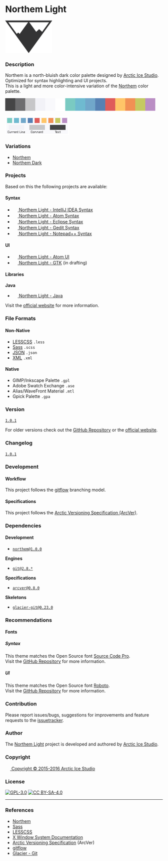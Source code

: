 Northem Light
=============

![Northem Logo](src/main/assets/media/northem-logo.png)

### Description
Northem is a north-bluish dark color palette designed by [Arctic Ice Studio](http://arcticicestudio.com).  
Optimized for syntax highlighting and UI projects.  
This is a light and more color-intensive variation of the [Northem](https://github.com/arcticicestudio/northem) color palette.

![Northem Light](src/main/native/northem-light.png)

![Northem Light Syntax Preview](src/main/assets/media/northem-light-syntax-preview.png)

### Variations
  - [Northem](https://github.com/arcticicestudio/northem)
  - [Northem Dark](https://github.com/arcticicestudio/northem-dark)

### Projects
Based on this the following projects are available:

#### Syntax
  - <a href="https://github.com/arcticicestudio/northem-light-intellij-idea-syntax"><img src="https://www.jetbrains.com/_assets/shared/favicons/jetbrains.ico" width=16 height=16/> Northem Light - IntelliJ IDEA Syntax</a> <img src="https://www.kernel.org/theme/images/logos/favicon.png" width=16 height=16 /> <img src="https://developer.apple.com/favicon.ico" width=16 height=16 /> <img src="https://www.microsoft.com/en-us/windows/favicon.ico" width=16 height=16 />
  - <a href="https://github.com/arcticicestudio/northem-light-atom-syntax"><img src="https://atom.io/favicon.ico" width=16 height=16/> Northem Light - Atom Syntax</a> <img src="https://www.kernel.org/theme/images/logos/favicon.png" width=16 height=16 /> <img src="https://developer.apple.com/favicon.ico" width=16 height=16 /> <img src="https://www.microsoft.com/en-us/windows/favicon.ico" width=16 height=16 />
  - <a href="https://github.com/arcticicestudio/northem-light-eclipse-syntax"><img src="http://www.eclipse.org/favicon.ico" width=16 height=16/> Northem Light - Eclipse Syntax</a> <img src="https://www.kernel.org/theme/images/logos/favicon.png" width=16 height=16 /> <img src="https://developer.apple.com/favicon.ico" width=16 height=16 /> <img src="https://www.microsoft.com/en-us/windows/favicon.ico" width=16 height=16 />
  - <a href="https://github.com/arcticicestudio/northem-light-gedit-syntax"><img src="https://static.gnome.org/wiki.gnome.org/gnome/css/favicon.png" width=16 height=16/> Northem Light - Gedit Syntax</a> <img src="https://www.kernel.org/theme/images/logos/favicon.png" width=16 height=16 />
  - <a href="https://github.com/arcticicestudio/northem-light-notepadplusplus-syntax"><img src="https://notepad-plus-plus.org/favicon.ico" width=16 height=16/> Northem Light - Notepad++ Syntax</a> <img src="https://www.microsoft.com/en-us/windows/favicon.ico" width=16 height=16 />

#### UI
  - <a href="https://github.com/arcticicestudio/northem-light-atom-ui"><img src="https://atom.io/favicon.ico" width=16 height=16/> Northem Light - Atom UI</a> <img src="https://www.kernel.org/theme/images/logos/favicon.png" width=16 height=16 /> <img src="https://developer.apple.com/favicon.ico" width=16 height=16 /> <img src="https://www.microsoft.com/en-us/windows/favicon.ico" width=16 height=16 />
  - <a href="#"><img src="http://www.gtk.org/images/gtk-logo.ico" width=16 height=16/> Northem Light - GTK</a> (in drafting) <img src="https://www.kernel.org/theme/images/logos/favicon.png" width=16 height=16 />

#### Libraries
**Java**  
  - <a href="https://github.com/arcticicestudio/northem-light-java"><img src="https://java.com/favicon.ico" width=16 height=16 /> Northem Light - Java</a> <img src="https://www.kernel.org/theme/images/logos/favicon.png" width=16 height=16 /> <img src="https://developer.apple.com/favicon.ico" width=16 height=16 /> <img src="https://www.microsoft.com/en-us/windows/favicon.ico" width=16 height=16 />

Visit the [official website](http://arcticicestudio.com/northem) for more information.

### File Formats
#### Non-Native
  - [LESSCSS](http://lesscss.org) `.less`
  - [Sass](http://sass-lang.com) `.scss`
  - [JSON](http://json.org/) `.json`
  - [XML](https://www.w3.org/XML) `.xml`

#### Native
  - GIMP/Inkscape Palette `.gpl`
  - Adobe Swatch Exchange `.ase`
  - Alias/WaveFront Material `.mtl`
  - Gpick Palette `.gpa`

### Version
[`1.0.1`](https://github.com/arcticicestudio/northem-light/releases/latest)  

For older versions check out the [GitHub Repository](https://github.com/arcticicestudio/northem) or the [official website](http://arcticicestudio.com/northem).

### Changelog
[`1.0.1`](CHANGELOG.md)

### Development
#### Workflow
This project follows the [gitflow](http://nvie.com/posts/a-successful-git-branching-model) branching model.

#### Specifications
This project follows the [Arctic Versioning Specification (ArcVer)](https://github.com/arcticicestudio/arcver).

### Dependencies
#### Development
  - [`northem@1.0.0`](https://github.com/arcticicestudio/northem)

**Engines**
  - [`git@2.8.*`](https://git-scm.com)

**Specifications**  
  - [`arcver@0.8.0`](https://github.com/arcticicestudio/arcver)

**Skeletons**
  - [`glacier-git@0.23.0`](https://github.com/arcticicestudio/glacier-git)

### Recommendations
#### Fonts
##### Syntax
This theme matches the Open Source font [Source Code Pro](https://typekit.com/fonts/source-code-pro).  
Visit the [GitHub Repository](https://github.com/adobe-fonts/source-code-pro) for more information.

##### UI
This theme matches the Open Source font [Roboto](http://www.google.com/fonts/specimen/Roboto).  
Visit the [GitHub Repository](https://github.com/google/fonts/tree/master/apache/roboto) for more information.

### Contribution
Please report issues/bugs, suggestions for improvements and feature requests to the [issuetracker](https://github.com/arcticicestudio/northem-light/issues).

### Author
The [Northem Light](https://github.com/arcticicestudio/northem-light) project is developed and authored by [Arctic Ice Studio](http://arcticicestudio.com).

### Copyright
<a href="mailto:development@arcticicestudio.com"><img src="http://arcticicestudio.com/favicon.ico" width=16 height=16 /> Copyright &copy; 2015-2016 Arctic Ice Studio</a>

### License
[![GPL-3.0](http://www.gnu.org/graphics/gplv3-88x31.png)](http://www.gnu.org/licenses/gpl.txt) [![CC BY-SA-4.0](http://mirrors.creativecommons.org/presskit/buttons/88x31/svg/by-sa.svg)](http://creativecommons.org/licenses/by-sa/4.0/)

---

### References
  - [Northem](https://github.com/arcticicestudio/northem)
  - [Sass](http://sass-lang.com)
  - [LESSCSS](http://lesscss.org)
  - [X Window System Documentation](http://www.x.org/releases/X11R7.7/doc)
  - [Arctic Versioning Specification](http://specs.arcticicestudio.com/arcver) (ArcVer)
  - [gitflow](http://nvie.com/posts/a-successful-git-branching-model)
  - [Glacier - Git](https://github.com/arcticicestudio/glacier-git)
